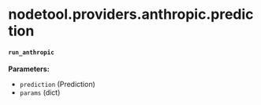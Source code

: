 # nodetool.providers.anthropic.prediction

#### `run_anthropic`

**Parameters:**

- `prediction` (Prediction)
- `params` (dict)

